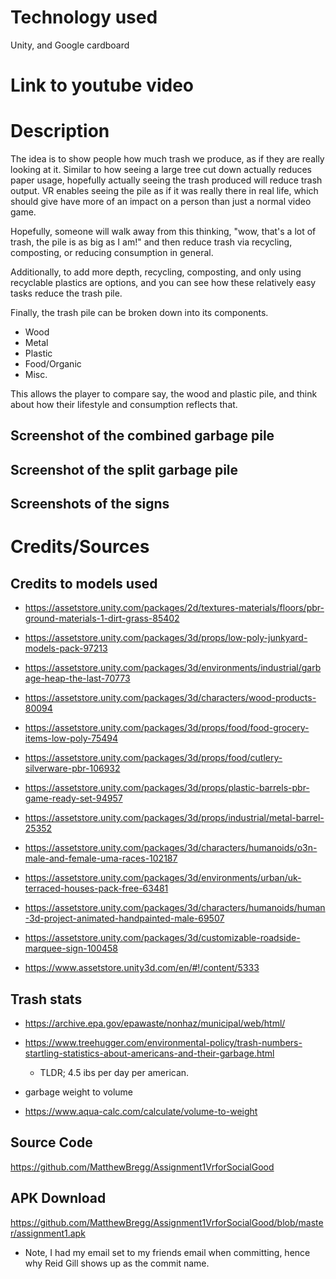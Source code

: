 
# Technology used

Unity, and Google cardboard

# Link to youtube video 

# Description
The idea is to show people how much trash we produce, as if they are really looking at it.
Similar to how seeing a large tree cut down actually reduces paper usage, hopefully actually seeing the trash produced will reduce trash output. VR enables seeing the pile as if it was really there in real life, which should give have more of an impact on a person than just a normal video game.

Hopefully, someone will walk away from this thinking, "wow, that's a lot of trash, the pile is as big as I am!" and then
reduce trash via recycling, composting, or reducing consumption in general.

Additionally, to add more depth, recycling, composting, and only using recyclable plastics are options, and you can see how these relatively easy tasks reduce the trash pile.

Finally, the trash pile can be broken down into its components.

- Wood
- Metal
- Plastic
- Food/Organic
- Misc.

This allows the player to compare say, the wood and plastic pile, and think about how their lifestyle and consumption reflects that. 


## Screenshot of the combined garbage pile

## Screenshot of the split garbage pile

## Screenshots of the signs

# Credits/Sources


## Credits to models used 

- https://assetstore.unity.com/packages/2d/textures-materials/floors/pbr-ground-materials-1-dirt-grass-85402

- https://assetstore.unity.com/packages/3d/props/low-poly-junkyard-models-pack-97213

- https://assetstore.unity.com/packages/3d/environments/industrial/garbage-heap-the-last-70773

- https://assetstore.unity.com/packages/3d/characters/wood-products-80094

- https://assetstore.unity.com/packages/3d/props/food/food-grocery-items-low-poly-75494

- https://assetstore.unity.com/packages/3d/props/food/cutlery-silverware-pbr-106932


- https://assetstore.unity.com/packages/3d/props/plastic-barrels-pbr-game-ready-set-94957

- https://assetstore.unity.com/packages/3d/props/industrial/metal-barrel-25352

- https://assetstore.unity.com/packages/3d/characters/humanoids/o3n-male-and-female-uma-races-102187

- https://assetstore.unity.com/packages/3d/environments/urban/uk-terraced-houses-pack-free-63481

- https://assetstore.unity.com/packages/3d/characters/humanoids/human-3d-project-animated-handpainted-male-69507

- https://assetstore.unity.com/packages/3d/customizable-roadside-marquee-sign-100458

- https://www.assetstore.unity3d.com/en/#!/content/5333



## Trash stats

- https://archive.epa.gov/epawaste/nonhaz/municipal/web/html/

- https://www.treehugger.com/environmental-policy/trash-numbers-startling-statistics-about-americans-and-their-garbage.html
   - TLDR; 4.5 ibs per day per american.

- garbage weight to volume
- https://www.aqua-calc.com/calculate/volume-to-weight

## Source Code
https://github.com/MatthewBregg/Assignment1VrforSocialGood

## APK Download
https://github.com/MatthewBregg/Assignment1VrforSocialGood/blob/master/assignment1.apk

- Note, I had my email set to my friends email when committing, hence why Reid Gill shows up as the commit name.

